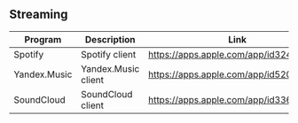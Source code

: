 ## Streaming

| Program | Description | Link | Plugins | Comment |
| --- | --- | --- | --- | --- |
| Spotify | Spotify client | https://apps.apple.com/app/id324684580 |
| Yandex.Music | Yandex.Music client | https://apps.apple.com/app/id520797969 |
| SoundCloud | SoundCloud client | https://apps.apple.com/app/id336353151 |
